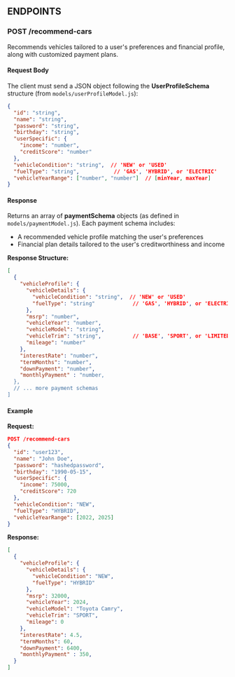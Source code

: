 ## ENDPOINTS

### POST /recommend-cars

Recommends vehicles tailored to a user's preferences and financial profile, along with customized payment plans.

#### Request Body

The client must send a JSON object following the **UserProfileSchema** structure (from `models/userProfileModel.js`):

```json
{
  "id": "string",
  "name": "string",
  "password": "string",
  "birthday": "string",
  "userSpecific": {
    "income": "number",
    "creditScore": "number"
  },
  "vehicleCondition": "string",  // 'NEW' or 'USED'
  "fuelType": "string",           // 'GAS', 'HYBRID', or 'ELECTRIC'
  "vehicleYearRange": ["number", "number"]  // [minYear, maxYear]
}
```

#### Response

Returns an array of **paymentSchema** objects (as defined in `models/paymentModel.js`). Each payment schema includes:
- A recommended vehicle profile matching the user's preferences
- Financial plan details tailored to the user's creditworthiness and income

**Response Structure:**

```json
[
  {
    "vehicleProfile": {
      "vehicleDetails": {
        "vehicleCondition": "string",  // 'NEW' or 'USED'
        "fuelType": "string"            // 'GAS', 'HYBRID', or 'ELECTRIC'
      },
      "msrp": "number",
      "vehicleYear": "number",
      "vehicleModel": "string",
      "vehicleTrim": "string",          // 'BASE', 'SPORT', or 'LIMITED'
      "mileage": "number"
    },
    "interestRate": "number",
    "termMonths": "number",
    "downPayment": "number",
    "monthlyPayment" : "number,
  },
  // ... more payment schemas
]
```

#### Example

**Request:**
```json
POST /recommend-cars
{
  "id": "user123",
  "name": "John Doe",
  "password": "hashedpassword",
  "birthday": "1990-05-15",
  "userSpecific": {
    "income": 75000,
    "creditScore": 720
  },
  "vehicleCondition": "NEW",
  "fuelType": "HYBRID",
  "vehicleYearRange": [2022, 2025]
}
```

**Response:**
```json
[
  {
    "vehicleProfile": {
      "vehicleDetails": {
        "vehicleCondition": "NEW",
        "fuelType": "HYBRID"
      },
      "msrp": 32000,
      "vehicleYear": 2024,
      "vehicleModel": "Toyota Camry",
      "vehicleTrim": "SPORT",
      "mileage": 0
    },
    "interestRate": 4.5,
    "termMonths": 60,
    "downPayment": 6400,
    "monthlyPayment" : 350,
  }
]
```
